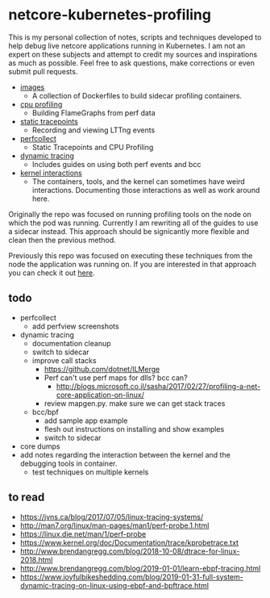 # netcore-kubernetes-profiling

This is my personal collection of notes, scripts and techniques developed to help debug live netcore applications running in Kubernetes.  I am not an expert on these subjects and attempt to credit my sources and inspirations as much as possible.  Feel free to ask questions, make corrections or even submit pull requests.

- [images](./images)
  - A collection of Dockerfiles to build sidecar profiling containers.
- [cpu profiling](./cpu-profiling)
  - Building FlameGraphs from perf data
- [static tracepoints](./static-tracepoints)
  - Recording and viewing LTTng events
- [perfcollect](./perfcollect)
  - Static Tracepoints and CPU Profiling
- [dynamic tracing](dynamic-tracing/readme.md)
  - Includes guides on using both perf events and bcc
- [kernel interactions](./kernel-interactions)
  - The containers, tools, and the kernel can sometimes have weird interactions.  Documenting those interactions as well as work around here.

Originally the repo was focused on running profiling tools on the node on which the pod was running.   Currently I am rewriting all of the guides to use a sidecar instead.  This approach should be signicantly more flexible and clean then the previous method.  

Previously this repo was focused on executing these techniques from the node the application was running on.  If you are interested in that approach you can check it out [here](https://github.com/joe-elliott/netcore-kubernetes-profiling/tree/54bacfeecb33de6bbc590768af9c276efd1b4e4c).

## todo

- perfcollect
  - add perfview screenshots
- dynamic tracing
   - documentation cleanup
   - switch to sidecar
   - improve call stacks
     - https://github.com/dotnet/ILMerge
     - Perf can't use perf maps for dlls?  bcc can?
       - http://blogs.microsoft.co.il/sasha/2017/02/27/profiling-a-net-core-application-on-linux/
     - review mapgen.py.  make sure we can get stack traces
   - bcc/bpf
      - add sample app example
      - flesh out instructions on installing and show examples
      - switch to sidecar
- core dumps
- add notes regarding the interaction between the kernel and the debugging tools in container.  
  - test techniques on multiple kernels

## to read

- https://jvns.ca/blog/2017/07/05/linux-tracing-systems/
- http://man7.org/linux/man-pages/man1/perf-probe.1.html
- https://linux.die.net/man/1/perf-probe
- https://www.kernel.org/doc/Documentation/trace/kprobetrace.txt
- http://www.brendangregg.com/blog/2018-10-08/dtrace-for-linux-2018.html
- http://www.brendangregg.com/blog/2019-01-01/learn-ebpf-tracing.html
- https://www.joyfulbikeshedding.com/blog/2019-01-31-full-system-dynamic-tracing-on-linux-using-ebpf-and-bpftrace.html

